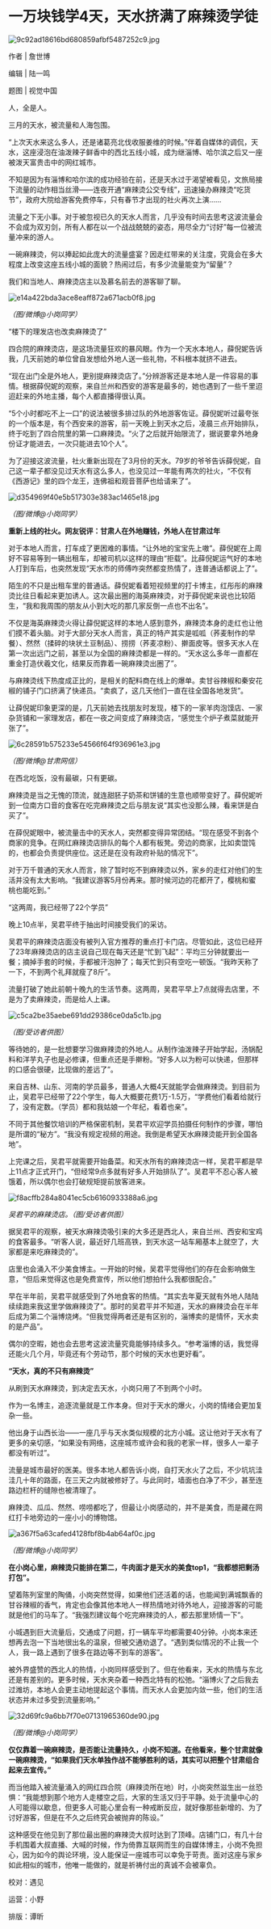 # 一万块钱学4天，天水挤满了麻辣烫学徒

![9c92ad18616bd680859afbf5487252c9.jpg](https://raw.githubusercontent.com/qqhsx/qqnews_image/main/2024/03/24/一万块钱学4天，天水挤满了麻辣烫学徒/9c92ad18616bd680859afbf5487252c9.jpg)

作者 | 詹世博

编辑 | 陆一鸣

题图 | 视觉中国

人，全是人。

三月的天水，被流量和人海包围。

“上次天水来这么多人，还是诸葛亮北伐收服姜维的时候。”伴着自媒体的调侃，天水，这座浸泡在油泼辣子鲜香中的西北五线小城，成为继淄博、哈尔滨之后又一座被泼天富贵击中的网红城市。

不知是因为有淄博和哈尔滨的成功经验在前，还是天水过于渴望被看见，文旅局接下流量的动作相当丝滑——连夜开通“麻辣烫公交专线”，迅速操办麻辣烫“吃货节”，政府大院给游客免费停车，只有春节才出现的社火再次上演......

流量之下无小事。对于被忽视已久的天水人而言，几乎没有时间去思考这波流量会不会成为双刃剑，所有人都在以一个战战兢兢的姿态，用尽全力“讨好”每一位被流量冲来的游人。

一碗麻辣烫，何以捧起如此庞大的流量盛宴？因走红带来的关注度，究竟会在多大程度上改变这座五线小城的面貌？热闹过后，有多少流量能变为“留量”？

我们和当地人、麻辣烫店主以及慕名前去的游客聊了聊。

![e14a422bda3ace8eaff872a671acb0f8.jpg](https://raw.githubusercontent.com/qqhsx/qqnews_image/main/2024/03/24/一万块钱学4天，天水挤满了麻辣烫学徒/e14a422bda3ace8eaff872a671acb0f8.jpg)

_（图/微博@小岗同学）_

“楼下的理发店也改卖麻辣烫了”

四合院的麻辣烫店，是这场流量狂欢的暴风眼。作为一个天水本地人，薛倪妮告诉我，几天前她的单位曾自发想给外地人送一些礼物，不料根本就挤不进去。

“现在出门全是外地人，更别提麻辣烫店了。”分辨游客还是本地人是一件容易的事情。根据薛倪妮的观察，来自兰州和西安的游客是最多的，她也遇到了一些千里迢迢赶来的外地主播，每个人都直播得很认真。

“5个小时都吃不上一口”的说法被很多排过队的外地游客佐证。薛倪妮听过最夸张的一个版本是，有个西安来的游客，前一天晚上到天水之后，凌晨三点开始排队，终于吃到了四合院里的第一口麻辣烫。“火了之后就开始限流了，据说要拿外地身份证才能进去，一次只能进去10个人”。

为了迎接这波流量，社火重新出现在了3月份的天水。79岁的爷爷告诉薛倪妮，自己这一辈子都没见过天水有这么多人，也没见过一年能有两次的社火，“不仅有《西游记》里的四个龙王，连佛祖和观音菩萨也给请来了”。

![d354969f40e5b517303e383ac1465e18.jpg](https://raw.githubusercontent.com/qqhsx/qqnews_image/main/2024/03/24/一万块钱学4天，天水挤满了麻辣烫学徒/d354969f40e5b517303e383ac1465e18.jpg)

_（图/微博@小岗同学）_

**重新上线的社火。网友锐评：甘肃人在外地赚钱，外地人在甘肃过年**

对于本地人而言，打车成了更困难的事情。“让外地的宝宝先上嗷”。薛倪妮在上周好不容易等到一辆出租车，却被司机以这样的理由“拒载”。比薛倪妮运气好的本地人打到车后，也突然发现“天水市的师傅咋突然都变热情了，连普通话都说上了”。

陌生的不只是出租车里的普通话。薛倪妮看着短视频里的打卡博主，红彤彤的麻辣烫比往日看起来更加诱人。这次最出圈的海英麻辣烫，对于薛倪妮来说也比较陌生，“我和我周围的朋友从小到大吃的那几家反倒一点也不出名”。

不仅是海英麻辣烫火得让薛倪妮这样的本地人感到意外，麻辣烫本身的走红也让他们摸不着头脑。对于大部分天水人而言，真正的特产其实是呱呱（荞麦制作的早餐）、然然（揉碎的块状土豆制品）、捞捞（荞麦凉粉）、擀面皮等。很多天水人在第一次出远门之前，甚至以为全国的麻辣烫都是一样的。“天水这么多年一直都在重金打造伏羲文化，结果反而靠着一碗麻辣烫出圈了”。

与麻辣烫线下热度成正比的，是相关的配料商在线上的爆单。卖甘谷辣椒和秦安花椒的铺子门口挤满了快递员。“卖疯了，这几天他们一直在往全国各地发货”。

让薛倪妮印象更深的是，几天前她去找朋友时发现，楼下的一家羊肉泡馍店、一家杂货铺和一家理发店，都在一夜之间变成了麻辣烫店，“感觉生个炉子煮菜就能开张了”。

![6c28591b575233e54566f64f936961e3.jpg](https://raw.githubusercontent.com/qqhsx/qqnews_image/main/2024/03/24/一万块钱学4天，天水挤满了麻辣烫学徒/6c28591b575233e54566f64f936961e3.jpg)

_（图/微博@甘肃网信）_

在西北吃饭，没有最碳，只有更碳。

麻辣烫是当之无愧的顶流，就连甜胚子奶茶和饼铺的生意也顺带变好了。薛倪妮听到一位南方口音的食客在吃完麻辣烫之后与朋友说“其实也没那么辣，看来饼是白买了”。

在薛倪妮眼中，被流量击中的天水人，突然都变得异常团结。“现在感受不到各个商家的竞争。在网红麻辣烫店排队的每个人都有板凳。旁边的商家，比如卖馄饨的，也都会负责提供座位。这还是在没有政府补贴的情况下”。

对于万千普通的天水人而言，除了暂时吃不到麻辣烫以外，家乡的走红对他们的生活并没有太大影响。“我建议游客5月份再来。那时候河边的花都开了，樱桃和蜜桃也能吃到。”

“这两周，我已经带了22个学员”

晚上10点半，吴君平终于抽出时间接受我们的采访。

吴君平的麻辣烫店面没有被列入官方推荐的重点打卡门店。尽管如此，这位已经开了23年麻辣烫店的店主说自己现在每天还是“忙到飞起”：平均三分钟就要出一餐；摘掉手套的时候，手都被汗泡肿了；每天忙到只有空吃一顿饭。“我昨天称了一下，不到两个礼拜就瘦了8斤”。

流量打破了她此前朝十晚九的生活节奏。这两周，吴君平早上7点就得去店里，不是为了卖麻辣烫，而是给人上课。

![c5ca2be35aebe691dd29386ce0da5c1b.jpg](https://raw.githubusercontent.com/qqhsx/qqnews_image/main/2024/03/24/一万块钱学4天，天水挤满了麻辣烫学徒/c5ca2be35aebe691dd29386ce0da5c1b.jpg)

 _（图/受访者供图）_

等待她的，是一批想要学习做麻辣烫的外地人。从制作油泼辣子开始学起，汤锅配料和洋芋丸子也是必修课，但重点还是手擀粉。“好多人以为粉可以快递，但那样的口感会很硬，比现做的差远了”。

来自吉林、山东、河南的学员最多，普通人大概4天就能学会做麻辣烫。到目前为止，吴君平已经带了22个学生，每人大概要花费1万-1.5万，“学费他们看着给就行了，没有定数。（学员）都和我姑娘一个年纪，看着也亲”。

不同于其他餐饮培训的严格保密机制，吴君平欢迎学员拍摄任何制作的步骤，哪怕是所谓的“秘方”。“我没有规定视频的用途。我倒是希望天水麻辣烫能开到全国各地”。

上完课之后，吴君平就需要开始备菜。和天水所有的麻辣烫店一样，吴君平都是早上11点才正式开门，“但经常9点多就有好多人开始排队了”。吴君平不忍心客人被饿着，所以偶尔也会打破规矩提前放客进来。

![f8acffb284a8041ec5cb6160933388a6.jpg](https://raw.githubusercontent.com/qqhsx/qqnews_image/main/2024/03/24/一万块钱学4天，天水挤满了麻辣烫学徒/f8acffb284a8041ec5cb6160933388a6.jpg)

 _吴君平的麻辣烫店。（图/受访者供图）_

据吴君平的观察，被天水麻辣烫吸引来的大多还是西北人，来自兰州、西安和宝鸡的食客最多。“听客人说，最近好几班高铁，到天水这一站车厢基本上就空了，大家都是来吃麻辣烫的”。

店里也会涌入不少美食博主。一开始的时候，吴君平觉得他们的存在会影响做生意，“但后来觉得这也是免费宣传，所以他们想拍什么我都很配合。”

早在半年前，吴君平就感受到了外地食客的热情。“其实去年夏天就有外地人陆陆续续跑来我这里学做麻辣烫了”。那时的吴君平并不知道，天水的麻辣烫会在半年后成为第二个淄博烧烤。“但我觉得两者还是有区别的，淄博卖的是情怀，天水卖的是产品”。

偶尔的空暇，她也会去思考这波流量究竟能够持续多久。“参考淄博的话，我觉得还能火几个月，毕竟还有个劳动节，那个时候的天水也更好看”。

**“天水，真的不只有麻辣烫”**

从刷到天水麻辣烫，到决定去天水，小岗只用了不到两个小时。

作为一名博主，追逐流量就是工作本身。但对于天水的爆火，小岗的情绪会更加复杂一些。

他出身于山西长治——一座几乎与天水类似规模的北方小城。这让他对于天水有了更多的亲切感，“如果没有网络，这座城市或许会和我的老家一样，很多人一辈子都没有听过”。

流量是城市最好的医美。很多本地人都告诉小岗，自打天水火了之后，不少坑坑洼洼几十年的路面，在三天之内就被修好了。与此同时，墙面也白净了不少，甚至连路边栏杆的缝隙也被清理了。

麻辣烫、瓜瓜、然然、唠唠都吃了，但最让小岗感动的，并不是美食，而是藏在网红打卡地旁边的一座小小的博物馆。

![a367f5a63cafed4128fbf8b4ab64af0c.jpg](https://raw.githubusercontent.com/qqhsx/qqnews_image/main/2024/03/24/一万块钱学4天，天水挤满了麻辣烫学徒/a367f5a63cafed4128fbf8b4ab64af0c.jpg)

_（图/微博@小岗同学）_

**在小岗心里，麻辣烫只能排在第二，牛肉面才是天水的美食top1，“我都想把剩汤打包”。**

望着陈列室里的陶俑，小岗突然觉得，如果他们还活着的话，也能闻到满城飘香的甘谷辣椒的香气，肯定也会像其他本地人一样热情地对待外地人，迎接游客的可能就是他们的马车了。“我强烈建议每个吃完麻辣烫的人，都去那里矫情一下”。

小城遇到巨大流量后，交通成了问题，打一辆车平均都需要40分钟。小岗本来还想再去泡一下当地很出名的温泉，但被交通劝退了。“遇到类似情况的不止我一个人，我一路上遇到了很多在路边等不到车的游客”。

被外界盛赞的西北人的热情，小岗同样感受到了。但在他看来，天水的热情与东北还是有差别的。更多时候，天水夹杂着一种西北特有的松弛。“淄博火了之后我去过潍坊，本地人会更主动地提起这个事情。而天水人会更加内敛一些，他们的生活状态并未过多受到流量影响。”

![32d69fc9a6bb7f70e07131965360de90.jpg](https://raw.githubusercontent.com/qqhsx/qqnews_image/main/2024/03/24/一万块钱学4天，天水挤满了麻辣烫学徒/32d69fc9a6bb7f70e07131965360de90.jpg)

_（图/微博@小岗同学）_

**仅仅靠着一碗麻辣烫，是否能让流量持久，小岗不知道。在他看来，整个甘肃就像一碗麻辣烫，“如果我们天水单独作战不能够胜利的话，其实可以把整个甘肃组合起来去宣传。”**

而当他踏入被流量涌入的网红四合院（麻辣烫所在地）时，小岗突然滋生出一丝恐惧：“我能想到那个地方人走楼空之后，大家的生活又归于平静。处于流量中心的人可能得以歇息，但更多人可能心里会有一种戒断反应，就好像那些新增的、为了讨好游客，但是在不久之后终究会被抛弃的陈设。”

这种感受在他见到了那位最出圈的麻辣烫大叔时达到了顶峰。店铺门口，有几十台手机围着大叔直播、大喊的时候，作为倚靠互联网而生的自媒体博主，小岗不免担心，因为如今的舆论环境，没人能保证一座城市可以幸免于苛责。面对这座与家乡如此相似的城市，他唯一能做的，就是祈祷付出的真诚不会被辜负。

校对：遇见

运营：小野

排版：谭昕

